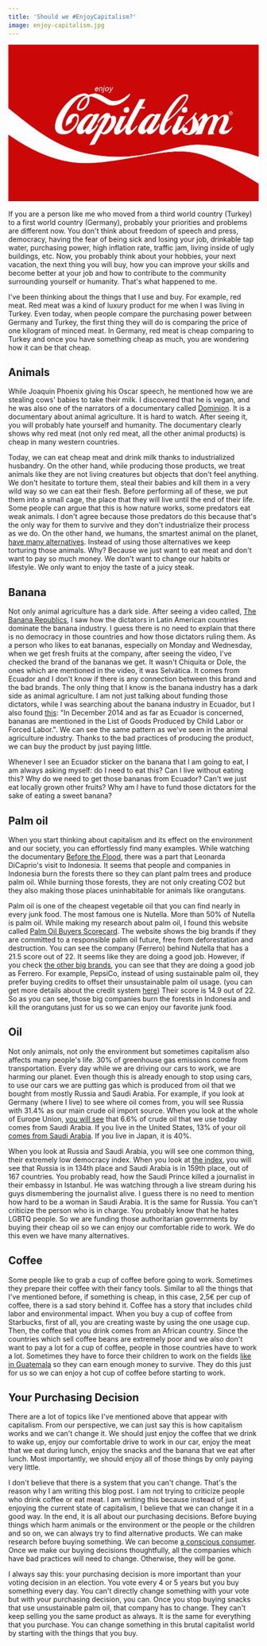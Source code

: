 ```yaml
---
title: 'Should we #EnjoyCapitalism?'
image: enjoy-capitalism.jpg
---
```


![enjoy-capitalism](/uploads/enjoy-capitalism.jpg)

If you are a person like me who moved from a third world country (Turkey) to a first world country (Germany), probably your priorities and problems are different now. You don't think about freedom of speech and press, democracy, having the fear of being sick and losing your job, drinkable tap water, purchasing power, high inflation rate, traffic jam, living inside of ugly buildings, etc. Now, you probably think about your hobbies, your next vacation, the next thing you will buy, how you can improve your skills and become better at your job and how to contribute to the community surrounding yourself or humanity. That's what happened to me.

I've been thinking about the things that I use and buy. For example, red meat. Red meat was a kind of luxury product for me when I was living in Turkey. Even today, when people compare the purchasing power between Germany and Turkey, the first thing they will do is comparing the price of one kilogram of minced meat. In Germany, red meat is cheap comparing to Turkey and once you have something cheap as much, you are wondering how it can be that cheap.

## Animals

While Joaquin Phoenix giving his Oscar speech, he mentioned how we are stealing cows' babies to take their milk. I discovered that he is vegan, and he was also one of the narrators of a documentary called [Dominion](https://www.youtube.com/watch?v=LQRAfJyEsko). It is a documentary about animal agriculture. It is hard to watch. After seeing it, you will probably hate yourself and humanity.  The documentary clearly shows why red meat (not only red meat, all the other animal products) is cheap in many western countries.

Today, we can eat cheap meat and drink milk thanks to industrialized husbandry. On the other hand, while producing those products, we treat animals like they are not living creatures but objects that don't feel anything. We don't hesitate to torture them, steal their babies and kill them in a very wild way so we can eat their flesh. Before performing all of these, we put them into a small cage, the place that they will live until the end of their life. Some people can argue that this is how nature works, some predators eat weak animals. I don't agree because those predators do this because that's the only way for them to survive and they don't industrialize their process as we do. On the other hand, we humans, the smartest animal on the planet, [have many alternatives](https://www.reddit.com/r/explainlikeimfive/comments/2bcpny/eli5_do_humans_need_to_consume_meat_and_what_are/cj40fvr/). Instead of using those alternatives we keep torturing those animals. Why? Because we just want to eat meat and don't want to pay so much money. We don't want to change our habits or lifestyle. We only want to enjoy the taste of a juicy steak.

## Banana

Not only animal agriculture has a dark side. After seeing a video called, [The Banana Republics](https://www.youtube.com/watch?v=QgydTdThoeA), I saw how the dictators in Latin American countries dominate the banana industry. I guess there is no need to explain that there is no democracy in those countries and how those dictators ruling them. As a person who likes to eat bananas, especially on Monday and Wednesday, when we get fresh fruits at the company, after seeing the video, I've checked the brand of the bananas we get. It wasn't Chiquita or Dole, the ones which are mentioned in the video, it was Selvática. It comes from Ecuador and I don't know if there is any connection between this brand and the bad brands. The only thing that I know is the banana industry has a dark side as animal agriculture. I am not just talking about funding those dictators, while I was searching about the banana industry in Ecuador, but I also found [this](https://en.wikipedia.org/wiki/Banana_production_in_Ecuador): "In December 2014 and as far as Ecuador is concerned, bananas are mentioned in the List of Goods Produced by Child Labor or Forced Labor.". We can see the same pattern as we've seen in the animal agriculture industry. Thanks to the bad practices of producing the product, we can buy the product by just paying little.

Whenever I see an Ecuador sticker on the banana that I am going to eat, I am always asking myself: do I need to eat this? Can I live without eating this? Why do we need to get those bananas from Ecuador? Can't we just eat locally grown other fruits? Why am I have to fund those dictators for the sake of eating a sweet banana?

## Palm oil

When you start thinking about capitalism and its effect on the environment and our society, you can effortlessly find many examples. While watching the documentary [Before the Flood](http://www.beforetheflood.com), there was a part that Leonarda DiCaprio's visit to Indonesia. It seems that people and companies in Indonesia burn the forests there so they can plant palm trees and produce palm oil. While burning those forests, they are not only creating CO2 but they also making those places uninhabitable for animals like orangutans.

Palm oil is one of the cheapest vegetable oil that you can find nearly in every junk food. The most famous one is Nutella. More than 50% of Nutella is palm oil. While making my research about palm oil, I found this website called [Palm Oil Buyers Scorecard](https://palmoilscorecard.panda.org). The website shows the big brands if they are committed to a responsible palm oil future, free from deforestation and destruction. You can see the company (Ferrero) behind Nutella that has a 21.5 score out of 22. It seems like they are doing a good job. However, if you check [the other big brands](https://palmoilscorecard.panda.org/check-the-scores/manufacturers), you can see that they are doing a good job as Ferrero. For example, PepsiCo, instead of using sustainable palm oil, they prefer buying credits to offset their unsustainable palm oil usage. (you can get more details about the credit system [here](https://www.rspo.org/certification/supply-chains)) Their score is 14.9 out of 22. So as you can see, those big companies burn the forests in Indonesia and kill the orangutans just for us so we can enjoy our favorite junk food.

## Oil

Not only animals, not only the environment but sometimes capitalism also affects many people's life. 30% of greenhouse gas emissions come from transportation. Every day while we are driving our cars to work, we are harming our planet. Even though this is already enough to stop using cars, to use our cars we are putting gas which is produced from oil that we bought from mostly Russia and Saudi Arabia. For example, if you look at Germany (where I live) to see where oil comes from, you will see Russia with 31.4% as our main crude oil import source. When you look at the whole of Europe Union, [you will see](https://ec.europa.eu/eurostat/cache/infographs/energy/bloc-2c.html) that 6.6% of crude oil that we use today comes from Saudi Arabia. If you live in the United States, 13% of your oil [comes from Saudi Arabia](https://oec.world/en/visualize/tree_map/hs92/import/usa/show/2709/2017/). If you live in Japan, it is 40%.

When you look at Russia and Saudi Arabia, you will see one common thing, their extremely low democracy index. When you look at [the index](https://en.wikipedia.org/wiki/Democracy_Index), you will see that Russia is in 134th place and Saudi Arabia is in 159th place, out of 167 countries. You probably read, how the Saudi Prince killed a journalist in their embassy in Istanbul. He was watching through a live stream during his guys dismembering the journalist alive. I guess there is no need to mention how hard to be a woman in Saudi Arabia. It is the same for Russia. You can't criticize the person who is in charge. You probably know that he hates LGBTQ people. So we are funding those authoritarian governments by buying their cheap oil so we can enjoy our comfortable ride to work. We do this even we have many alternatives.

## Coffee


Some people like to grab a cup of coffee before going to work. Sometimes they prepare their coffee with their fancy tools. Similar to all the things that I've mentioned before, if something is cheap, in this case, 2,5€ per cup of coffee, there is a sad story behind it. Coffee has a story that includes child labor and environmental impact. When you buy a cup of coffee from Starbucks, first of all, you are creating waste by using the one usage cup. Then, the coffee that you drink comes from an African country. Since the countries which sell coffee beans are extremely poor and we also don't want to pay a lot for a cup of coffee, people in those countries have to work a lot. Sometimes they have to force their children to work on the fields [like in Guatemala](https://www.theguardian.com/business/2020/mar/01/children-work-for-pittance-to-pick-coffee-beans-used-by-starbucks-and-nespresso) so they can earn enough money to survive. They do this just for us so we can enjoy a hot cup of coffee before starting to work.



## Your Purchasing Decision

There are a lot of topics like I've mentioned above that appear with capitalism. From our perspective, we can just say this is how capitalism works and we can't change it. We should just enjoy the coffee that we drink to wake up, enjoy our comfortable drive to work in our car, enjoy the meat that we eat during lunch, enjoy the snacks and the banana that we eat after lunch. Most importantly, we should enjoy all of those things by only paying very little.

I don't believe that there is a system that you can't change. That's the reason why I am writing this blog post. I am not trying to criticize people who drink coffee or eat meat. I am writing this because instead of just enjoying the current state of capitalism, I believe that we can change it in a good way. In the end, it is all about our purchasing decisions. Before buying things which harm animals or the environment or the people or the children and so on, we can always try to find alternative products. We can make research before buying something. We can become [a conscious consumer](https://medium.com/naturehub/what-is-a-conscious-consumer-and-why-does-it-matter-4b7a14ca08fc). Once we make our buying decisions thoughtfully, all the companies which have bad practices will need to change. Otherwise, they will be gone.

I always say this: your purchasing decision is more important than your voting decision in an election. You vote every 4 or 5 years but you buy something every day. You can't directly change something with your vote but with your purchasing decision, you can. Once you stop buying snacks that use unsustainable palm oil, that company has to change. They can't keep selling you the same product as always. It is the same for everything that you purchase. You can change something in this brutal capitalist world by starting with the things that you buy.
